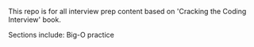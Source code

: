 This repo is for all interview prep content based on 'Cracking the Coding Interview' book.

Sections include: Big-O practice
